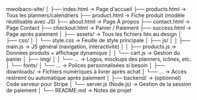mwoibaco-site/
│
├── index.html               → Page d'accueil
├── products.html            → Tous les planners/calendriers
├── product.html             → Fiche produit (modèle réutilisable avec JS)
├── about.html               → Page À propos
├── contact.html             → Page Contact
├── checkout.html            → Panier / Paiement
├── success.html             → Page après paiement
│
├── assets/                  → Tous les fichiers liés au design
│   ├── css/
│   │   └── style.css        → Feuille de style principale
│   ├── js/
│   │   ├── main.js          → JS général (navigation, interactivité)
│   │   ├── products.js      → Données produits + affichage dynamique
│   │   └── cart.js          → Gestion du panier
│   ├── img/
│   │   └── ...              → Logos, mockups des planners, icônes, etc.
│   └── fonts/
│       └── ...              → Polices personnalisées si besoin
│
├── downloads/               → Fichiers numériques à livrer après achat
│   └── ...                  → Accès restreint ou automatique après paiement
│
├── backend/                 → (optionnel) Code serveur pour Stripe
│   └── server.js (Node.js)  → Gestion de la session de paiement
│
└── README.md                → Notes de projet